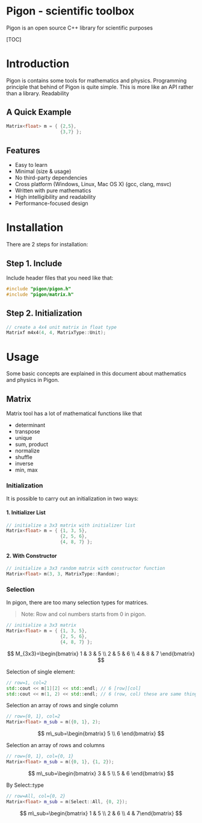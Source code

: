 # Pigon - scientific toolbox
Pigon is an open source C++ library for scientific purposes

[TOC]

# Introduction

Pigon is contains some tools for mathematics and physics. Programming principle that behind of Pigon is quite simple. This is more like an API rather than a library. Readability

## A Quick Example
```cpp
Matrix<float> m = { {2,5},
                    {3,7} };
```

## Features
- Easy to learn
- Minimal (size & usage)
- No third-party dependencies
- Cross platform (Windows, Linux, Mac OS X) (gcc, clang, msvc)
- Written with pure mathematics
- High intelligibility and readability
- Performance-focused design

# Installation
There are 2 steps for installation:

## Step 1. Include
Include header files that you need like that:
```cpp 
#include "pigon/pigon.h"
#include "pigon/matrix.h"
```
## Step 2. Initialization
```cpp
// create a 4x4 unit matrix in float type
Matrixf m4x4(4, 4, MatrixType::Unit);
```

# Usage
Some basic concepts are explained in this document about mathematics and physics in Pigon.

## Matrix
Matrix tool has a lot of mathematical functions like that

* determinant
* transpose
* unique
* sum, product
* normalize
* shuffle
* inverse
* min, max

### Initialization
It is possible to carry out an initialization in two ways:

#### 1. Initializer List
```cpp
// initialize a 3x3 matrix with initializer list
Matrix<float> m = { {1, 3, 5},
                    {2, 5, 6},
                    {4, 8, 7} };
```
#### 2. With Constructor
```cpp
// initialize a 3x3 random matrix with constructor function
Matrix<float> m(3, 3, MatrixType::Random);
```

### Selection
In pigon, there are too many selection types for matrices. 

> Note: Row and col numbers starts from 0 in pigon.

```cpp
// initialize a 3x3 matrix
Matrix<float> m = { {1, 3, 5},
                    {2, 5, 6},
                    {4, 8, 7} };
```
$$
M_{3x3}=\begin{bmatrix} 1 & 3 & 5 \\ 2 & 5 & 6 \\ 4 & 8 & 7 \end{bmatrix}
$$

Selection of single element:

```cpp
// row=1, col=2
std::cout << m[1][2] << std::endl; // 6 [row][col]
std::cout << m(1, 2) << std::endl; // 6 (row, col) these are same things
```



Selection an array of rows and single column

```cpp
// row={0, 1}, col=2
Matrix<float> m_sub = m({0, 1}, 2);
```

$$
m\_sub=\begin{bmatrix} 5 \\ 6 \end{bmatrix}
$$



Selection an array of rows and columns

```cpp
// row={0, 1}, col={0, 1}
Matrix<float> m_sub = m({0, 1}, {1, 2});
```

$$
m\_sub=\begin{bmatrix} 3 & 5 \\ 5 & 6 \end{bmatrix}
$$

By Select::type

```cpp
// row=All, col={0, 2}
Matrix<float> m_sub = m(Select::All, {0, 2});
```

$$
m\_sub=\begin{bmatrix} 1 & 5 \\ 2 & 6 \\ 4 & 7\end{bmatrix}
$$

